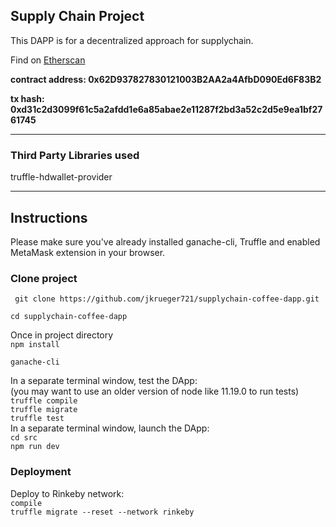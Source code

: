 ## Supply Chain Project
This DAPP is for a decentralized approach for supplychain.    


Find on [Etherscan](https://rinkeby.etherscan.io/address/0xa6f9d3db65fc266caa7cfa75041c08ba78b1facc)   
 
 **contract address: 0x62D937827830121003B2AA2a4AfbD090Ed6F83B2**

 **tx hash: 0xd31c2d3099f61c5a2afdd1e6a85abae2e11287f2bd3a52c2d5e9ea1bf2761745**

 ---
 ### Third Party Libraries used

 truffle-hdwallet-provider
  
  ---

  ## Instructions
  
Please make sure you've already installed ganache-cli, Truffle and enabled MetaMask extension in your browser.

### Clone project
` git clone https://github.com/jkrueger721/supplychain-coffee-dapp.git`

`cd supplychain-coffee-dapp`

Once in project directory  
`npm install`

`ganache-cli`

In a separate terminal window, test the DApp:  
(you may want to use an older version of node like 11.19.0 to run tests)  
`truffle compile`  
`truffle migrate`  
`truffle test`  
In a separate terminal window, launch the DApp:  
`cd src`  
`npm run dev`  
### Deployment  
Deploy to Rinkeby network:  
`compile`  
`truffle migrate --reset --network rinkeby`



